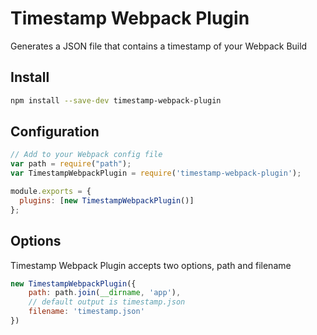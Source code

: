 # Timestamp Webpack Plugin

Generates a JSON file that contains a timestamp of your Webpack Build

## Install

```bash
npm install --save-dev timestamp-webpack-plugin 
```

## Configuration

```js
// Add to your Webpack config file
var path = require("path");
var TimestampWebpackPlugin = require('timestamp-webpack-plugin');

module.exports = {
  plugins: [new TimestampWebpackPlugin()]
};  
```

## Options

Timestamp Webpack Plugin accepts two options, path and filename

```js
new TimestampWebpackPlugin({
    path: path.join(__dirname, 'app'),
    // default output is timestamp.json
    filename: 'timestamp.json'
})
```